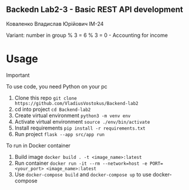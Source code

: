## Backedn Lab2-3 - Basic REST API development
Коваленко Владислав Юрійович ІМ-24

Variant: number in group % 3 = 6 % 3 = 0 - Accounting for income

# Usage
> [!IMPORTANT]
> To use code, you need Python on your pc

1. Clone this repo `git clone https://github.com/VladiusVostokus/Backend-lab2`
2. cd into project `cd Backend-lab2`
3. Create virtual environment `python3 -m venv env`
4. Activate virtual environment `source ./env/bin/activate`
5. Install requirements `pip install -r requirements.txt`
6. Run project `flask --app src/app run`

To run in Docker container 
1. Build image `docker build . -t <image_name>:latest`
2. Run container `docker run -it --rm --network=host -e PORT=<your_port> <image_name>:latest`
3. Use `docker-compose build` and `docker-compose up` to use docker-compose
